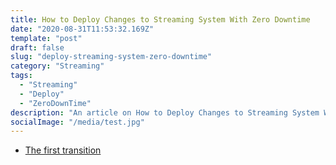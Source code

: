 ```yaml
---
title: How to Deploy Changes to Streaming System With Zero Downtime
date: "2020-08-31T11:53:32.169Z"
template: "post"
draft: false
slug: "deploy-streaming-system-zero-downtime"
category: "Streaming"
tags:
  - "Streaming"
  - "Deploy"
  - "ZeroDownTime"
description: "An article on How to Deploy Changes to Streaming System With Zero Downtime"
socialImage: "/media/test.jpg"
---
```


- [The first transition](#the-first-transition)
